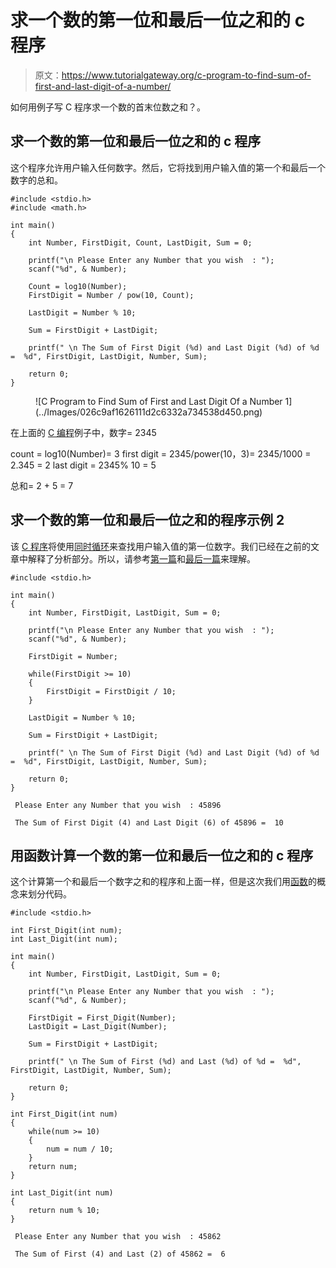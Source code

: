 # 求一个数的第一位和最后一位之和的 c 程序

> 原文：<https://www.tutorialgateway.org/c-program-to-find-sum-of-first-and-last-digit-of-a-number/>

如何用例子写 C 程序求一个数的首末位数之和？。

## 求一个数的第一位和最后一位之和的 c 程序

这个程序允许用户输入任何数字。然后，它将找到用户输入值的第一个和最后一个数字的总和。

```
#include <stdio.h>
#include <math.h>

int main()
{
  	int Number, FirstDigit, Count, LastDigit, Sum = 0;

  	printf("\n Please Enter any Number that you wish  : ");
  	scanf("%d", & Number);

  	Count = log10(Number); 	
  	FirstDigit = Number / pow(10, Count);

  	LastDigit = Number % 10;

  	Sum = FirstDigit + LastDigit;

	printf(" \n The Sum of First Digit (%d) and Last Digit (%d) of %d =  %d", FirstDigit, LastDigit, Number, Sum);

  	return 0;
}
```

<figure class="wp-block-image">![C Program to Find Sum of First and Last Digit Of a Number 1](../Images/026c9af1626111d2c6332a734538d450.png)</figure>

在上面的 [C 编程](https://www.tutorialgateway.org/c-programming/)例子中，数字= 2345

count = log10(Number)= 3
first digit = 2345/power(10，3)= 2345/1000 = 2.345 = 2
last digit = 2345% 10 = 5

总和= 2 + 5 = 7

## 求一个数的第一位和最后一位之和的程序示例 2

该 [C 程序](https://www.tutorialgateway.org/c-programming-examples/)将使用[同时循环](https://www.tutorialgateway.org/while-loop-in-c/)来查找用户输入值的第一位数字。我们已经在之前的文章中解释了分析部分。所以，请参考[第一篇](https://www.tutorialgateway.org/c-program-to-find-first-digit-of-a-number/)和[最后一篇](https://www.tutorialgateway.org/c-program-find-last-digit-number/)来理解。

```
#include <stdio.h>

int main()
{
  	int Number, FirstDigit, LastDigit, Sum = 0;

  	printf("\n Please Enter any Number that you wish  : ");
  	scanf("%d", & Number);

  	FirstDigit = Number;

  	while(FirstDigit >= 10)
  	{
  		FirstDigit = FirstDigit / 10;
	}

  	LastDigit = Number % 10;

  	Sum = FirstDigit + LastDigit;

	printf(" \n The Sum of First Digit (%d) and Last Digit (%d) of %d =  %d", FirstDigit, LastDigit, Number, Sum);

  	return 0;
}
```

```
 Please Enter any Number that you wish  : 45896

 The Sum of First Digit (4) and Last Digit (6) of 45896 =  10
```

## 用函数计算一个数的第一位和最后一位之和的 c 程序

这个计算第一个和最后一个数字之和的程序和上面一样，但是这次我们用[函数](https://www.tutorialgateway.org/functions-in-c/)的概念来划分代码。

```
#include <stdio.h>

int First_Digit(int num);
int Last_Digit(int num); 

int main()
{
  	int Number, FirstDigit, LastDigit, Sum = 0;

  	printf("\n Please Enter any Number that you wish  : ");
  	scanf("%d", & Number);

  	FirstDigit = First_Digit(Number);
  	LastDigit = Last_Digit(Number);

  	Sum = FirstDigit + LastDigit;

	printf(" \n The Sum of First (%d) and Last (%d) of %d =  %d", FirstDigit, LastDigit, Number, Sum);

  	return 0;
}

int First_Digit(int num)
{
	while(num >= 10)
	{
		num = num / 10;
	}
	return num;
}

int Last_Digit(int num)
{
	return num % 10;
}
```

```
 Please Enter any Number that you wish  : 45862

 The Sum of First (4) and Last (2) of 45862 =  6
```